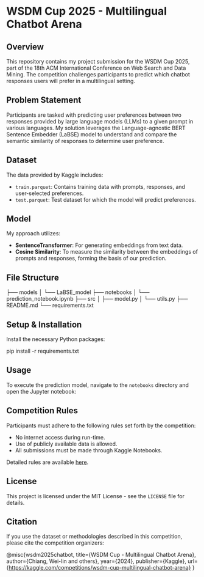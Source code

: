 # WSDM Cup 2025 - Multilingual Chatbot Arena

## Overview

This repository contains my project submission for the WSDM Cup 2025, part of the 18th ACM International Conference on Web Search and Data Mining. The competition challenges participants to predict which chatbot responses users will prefer in a multilingual setting.

## Problem Statement

Participants are tasked with predicting user preferences between two responses provided by large language models (LLMs) to a given prompt in various languages. My solution leverages the Language-agnostic BERT Sentence Embedder (LaBSE) model to understand and compare the semantic similarity of responses to determine user preference.

## Dataset

The data provided by Kaggle includes:
- `train.parquet`: Contains training data with prompts, responses, and user-selected preferences.
- `test.parquet`: Test dataset for which the model will predict preferences.

## Model

My approach utilizes:
- **SentenceTransformer**: For generating embeddings from text data.
- **Cosine Similarity**: To measure the similarity between the embeddings of prompts and responses, forming the basis of our prediction.

## File Structure

├── models │ └── LaBSE_model ├── notebooks │ └── prediction_notebook.ipynb ├── src │ ├── model.py │ └── utils.py ├── README.md └── requirements.txt


## Setup & Installation

Install the necessary Python packages:

pip install -r requirements.txt


## Usage

To execute the prediction model, navigate to the `notebooks` directory and open the Jupyter notebook:


## Competition Rules

Participants must adhere to the following rules set forth by the competition:
- No internet access during run-time.
- Use of publicly available data is allowed.
- All submissions must be made through Kaggle Notebooks.

Detailed rules are available [here](https://kaggle.com/competitions/wsdm-cup-multilingual-chatbot-arena/rules).

## License

This project is licensed under the MIT License - see the `LICENSE` file for details.

## Citation

If you use the dataset or methodologies described in this competition, please cite the competition organizers:

@misc{wsdm2025chatbot, title={WSDM Cup - Multilingual Chatbot Arena}, author={Chiang, Wei-lin and others}, year={2024}, publisher={Kaggle}, url={https://kaggle.com/competitions/wsdm-cup-multilingual-chatbot-arena} }


